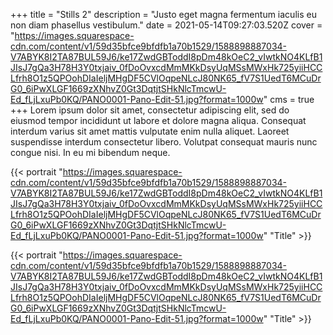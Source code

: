 +++
title = "Stills 2"
description = "Justo eget magna fermentum iaculis eu non diam phasellus vestibulum."
date = 2021-05-14T09:27:03.520Z
cover = "https://images.squarespace-cdn.com/content/v1/59d35bfce9bfdfb1a70b1529/1588898887034-V7ABYK8I2TA87BUL59J6/ke17ZwdGBToddI8pDm48kOeC2_vIwtkNO4KLfB1JIsJ7gQa3H78H3Y0txjaiv_0fDoOvxcdMmMKkDsyUqMSsMWxHk725yiiHCCLfrh8O1z5QPOohDIaIeljMHgDF5CVlOqpeNLcJ80NK65_fV7S1UedT6MCuDrG0_6iPwXLGF1669zXNhvZ0Gt3DqtjtSHkNlcTmcwU-Ed_fLjLxuPb0KQ/PANO0001-Pano-Edit-51.jpg?format=1000w"
cms = true
+++
Lorem ipsum dolor sit amet, consectetur adipiscing elit, sed do eiusmod tempor incididunt ut labore et dolore magna aliqua. Consequat interdum varius sit amet mattis vulputate enim nulla aliquet. Laoreet suspendisse interdum consectetur libero. Volutpat consequat mauris nunc congue nisi. In eu mi bibendum neque.

{{< portrait "https://images.squarespace-cdn.com/content/v1/59d35bfce9bfdfb1a70b1529/1588898887034-V7ABYK8I2TA87BUL59J6/ke17ZwdGBToddI8pDm48kOeC2_vIwtkNO4KLfB1JIsJ7gQa3H78H3Y0txjaiv_0fDoOvxcdMmMKkDsyUqMSsMWxHk725yiiHCCLfrh8O1z5QPOohDIaIeljMHgDF5CVlOqpeNLcJ80NK65_fV7S1UedT6MCuDrG0_6iPwXLGF1669zXNhvZ0Gt3DqtjtSHkNlcTmcwU-Ed_fLjLxuPb0KQ/PANO0001-Pano-Edit-51.jpg?format=1000w" "Title" >}}

{{< portrait "https://images.squarespace-cdn.com/content/v1/59d35bfce9bfdfb1a70b1529/1588898887034-V7ABYK8I2TA87BUL59J6/ke17ZwdGBToddI8pDm48kOeC2_vIwtkNO4KLfB1JIsJ7gQa3H78H3Y0txjaiv_0fDoOvxcdMmMKkDsyUqMSsMWxHk725yiiHCCLfrh8O1z5QPOohDIaIeljMHgDF5CVlOqpeNLcJ80NK65_fV7S1UedT6MCuDrG0_6iPwXLGF1669zXNhvZ0Gt3DqtjtSHkNlcTmcwU-Ed_fLjLxuPb0KQ/PANO0001-Pano-Edit-51.jpg?format=1000w" "Title" >}}